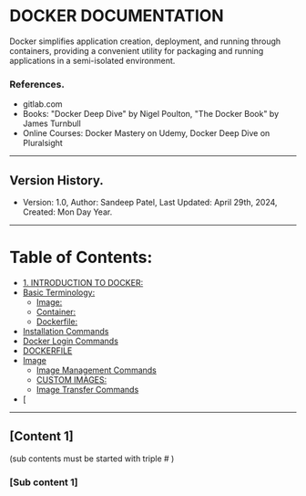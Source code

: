 # DOCKER DOCUMENTATION
Docker simplifies application creation, deployment, and running through containers, providing a convenient utility for packaging and running applications in a semi-isolated environment.


### References.
- gitlab.com
- Books: "Docker Deep Dive" by Nigel Poulton, "The Docker Book" by James Turnbull
- Online Courses: Docker Mastery on Udemy, Docker Deep Dive on Pluralsight


----

## Version History.

- Version: 1.0, Author: Sandeep Patel, Last Updated: April 29th, 2024, Created: Mon Day Year.

-------


# Table of Contents:
- [1. INTRODUCTION TO DOCKER:](#content-1)
- [Basic Terminology:]()
  - [Image:](#sub-content-1)
  - [Container:](#steps-during-requirements)
  - [Dockerfile:](#steps-during-design--prototyping)
- [Installation Commands]()
- [Docker Login Commands]()
- [DOCKERFILE]()
- [Image]()
  - [Image Management Commands]()
  - [CUSTOM IMAGES:]()
  - [Image Transfer Commands]()
- [


----


## [Content 1]

(sub contents must be started with triple # )

### [Sub content 1]

